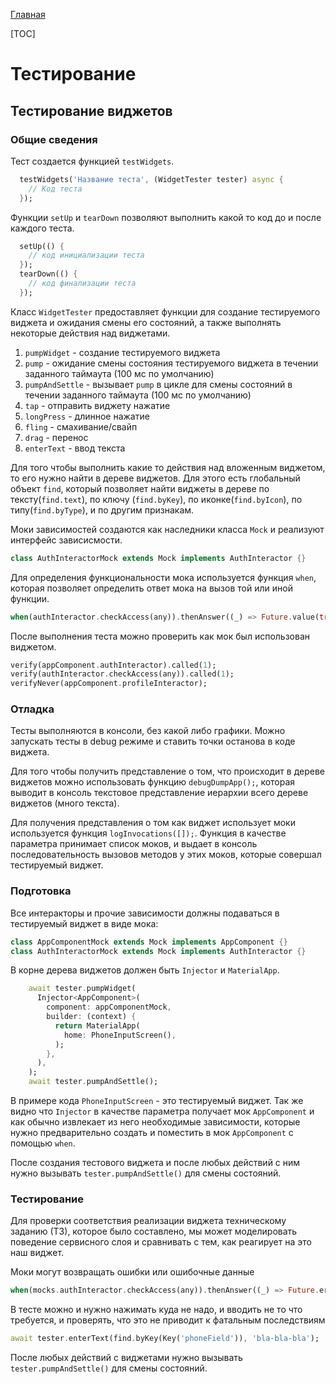 [Главная](../main.md)

[TOC]

# Тестирование

## Тестирование виджетов

### Общие сведения

Тест создается функцией `testWidgets`.
```dart
  testWidgets('Название теста', (WidgetTester tester) async {
    // Код теста
  });
```

Функции `setUp` и `tearDown` позволяют выполнить какой то код до и после каждого теста.
```dart
  setUp(() {
    // код инициализации теста
  });
  tearDown(() {
    // код финализации теста
  });
```

Класс `WidgetTester` предоставляет функции для создание тестируемого виджета и ожидания смены его состояний,
а также выполнять некоторые действия над виджетами.
1. `pumpWidget` - создание тестируемого виджета
1. `pump` - ожидание смены состояния тестируемого виджета в течении заданного таймаута (100 мс по умолчанию)
1. `pumpAndSettle` - вызывает `pump` в цикле для смены состояний в течении заданного таймаута (100 мс по умолчанию)
1. `tap` - отправить виджету нажатие
1. `longPress` - длинное нажатие
1. `fling` - смахивание/свайп
1. `drag` - перенос
1. `enterText` - ввод текста

Для того чтобы выполнить какие то действия над вложенным виджетом, то его нужно найти в дереве виджетов.
Для этого есть глобальный объект `find`, который позволяет найти виджеты в дереве по тексту(`find.text`),
по ключу (`find.byKey`), по иконке(`find.byIcon`), по типу(`find.byType`), и по другим признакам.

Моки зависимостей создаются как наследники класса `Mock` и реализуют интерфейс зависисмости.
```dart
class AuthInteractorMock extends Mock implements AuthInteractor {}
```

Для определения функциональности мока используется функция `when`, 
которая позволяет определить ответ мока на вызов той или иной функции.
```dart
when(authInteractor.checkAccess(any)).thenAnswer((_) => Future.value(true));
```

После выполнения теста можно проверить как мок был использован виджетом.
```dart
verify(appComponent.authInteractor).called(1);
verify(authInteractor.checkAccess(any)).called(1);
verifyNever(appComponent.profileInteractor);
```

### Отладка

Тесты выполняются в консоли, без какой либо графики.
Можно запускать тесты в debug режиме и ставить точки останова в коде виджета.

Для того чтобы получить представление о том, что происходит в дереве виджетов можно использовать
функцию `debugDumpApp();`, которая выводит в консоль текстовое представление иерархии всего дереве виджетов
(много текста).

Для получения представления о том как виджет использует моки используется функция `logInvocations([]);`.
Функция в качестве параметра принимает список моков, и выдает в консоль последовательность вызовов
методов у этих моков, которые совершал тестируемый виджет.

### Подготовка

Все интеракторы и прочие зависимости должны подаваться в тестируемый виджет в виде мока:
```dart
class AppComponentMock extends Mock implements AppComponent {}
class AuthInteractorMock extends Mock implements AuthInteractor {}
```

В корне дерева виджетов должен быть `Injector` и `MaterialApp`.
```dart
    await tester.pumpWidget(
      Injector<AppComponent>(
        component: appComponentMock,
        builder: (context) {
          return MaterialApp(
            home: PhoneInputScreen(),
          );
        },
      ),
    );
    await tester.pumpAndSettle();
```
В примере кода `PhoneInputScreen` - это тестируемый виджет.
Так же видно что `Injector` в качестве параметра получает мок `AppComponent`
и как обычно извлекает из него необходимые зависимости, которые нужно предварительно создать
и поместить в мок `AppComponent` с помощью `when`.

После создания тестового виджета и после любых действий с ним нужно вызывать `tester.pumpAndSettle()`
для смены состояний.

### Тестирование

Для проверки соответствия реализации виджета техническому заданию (ТЗ), которое было составлено,
мы может моделировать поведение сервисного слоя и сравнивать с тем, как реагирует на это наш виджет.

Моки могут возвращать ошибки или ошибочные данные
```dart
when(mocks.authInteractor.checkAccess(any)).thenAnswer((_) => Future.error(UnknownHttpStatusCode(null)));
```

В тесте можно и нужно нажимать куда не надо, и вводить не то что требуется,
и проверять, что это не приводит к фатальным последствиям
```dart
await tester.enterText(find.byKey(Key('phoneField')), 'bla-bla-bla');
```

После любых действий с виджетами нужно вызывать `tester.pumpAndSettle()` для смены состояний.
